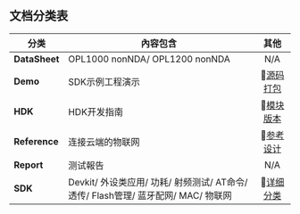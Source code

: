 ## 文档分类表


|     分类     |   內容包含    |     其他    |
|--------------|--------------|:-----------:|
|  **DataSheet**  | OPL1000 nonNDA/ OPL1200 nonNDA  |   N/A   |
|  **Demo**       | SDK示例工程演示 |  :book:[源码打包](https://github.com/Opulinks-Tech/OPL1000A2-SDK/tree/master/Demo) |
|  **HDK**        | HDK开发指南     |  :book:[模块版本](https://github.com/Opulinks-Tech/OPL1000-HDK/tree/master/Module) |
|  **Reference**  | 连接云端的物联网 | :book:[参考设计](https://github.com/Opulinks-Tech/OpulinksTech-WIKI/wiki/reference_demo)|
|  **Report**     | 测试報告        |   N/A   |  
|  **SDK**        |Devkit/ 外设类应用/ 功耗/ 射频测试/ AT命令/ 透传/ Flash管理/ 蓝牙配网/ MAC/ 物联网 | :book:[详细分类](https://github.com/Opulinks-Tech/OpulinksTech-WIKI/wiki/Documents)|

